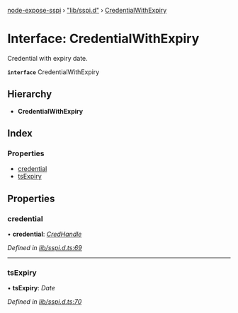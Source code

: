 [node-expose-sspi](../README.md) › ["lib/sspi.d"](../modules/_lib_sspi_d_.md) › [CredentialWithExpiry](_lib_sspi_d_.credentialwithexpiry.md)

# Interface: CredentialWithExpiry

Credential with expiry date.

**`interface`** CredentialWithExpiry

## Hierarchy

* **CredentialWithExpiry**

## Index

### Properties

* [credential](_lib_sspi_d_.credentialwithexpiry.md#credential)
* [tsExpiry](_lib_sspi_d_.credentialwithexpiry.md#tsexpiry)

## Properties

###  credential

• **credential**: *[CredHandle](_lib_sspi_d_.credhandle.md)*

*Defined in [lib/sspi.d.ts:69](https://github.com/jlguenego/node-expose-sspi/blob/19d0c3f/lib/sspi.d.ts#L69)*

___

###  tsExpiry

• **tsExpiry**: *Date*

*Defined in [lib/sspi.d.ts:70](https://github.com/jlguenego/node-expose-sspi/blob/19d0c3f/lib/sspi.d.ts#L70)*
